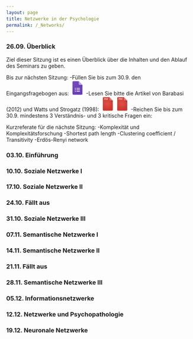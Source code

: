 ```yaml
---
layout: page
title: Netzwerke in der Psychologie
permalink: /_Networks/
---
```


### 26.09. Überblick
Ziel dieser Sitzung ist es einen Überblick über die Inhalten und den Ablauf des Seminars zu geben.

Bis zur nächsten Sitzung: 
-Füllen Sie bis zum 30.9. den Eingangsfragebogen aus: <a href="/q0_networks/" ><img src="/images/GoogleForms.png" alt="GoogleIcon" height="40"/></a>
-Lesen Sie bitte die Artikel von Barabasi (2012) und Watts und Strogatz (1998): 
 <a href="{{site.url}}/_Networks/Literature/Barabasi2012NetworkTakeover.pdf" ><img src="/images/PDFIcon.png" alt="GoogleIcon" height="40" width = "39"/></a><a href="{{site.url}}/_Networks/Literature/WattsStrogatz1998CollectiveDynamicsSmallWorld.pdf" ><img src="/images/PDFIcon.png" alt="GoogleIcon" height="40" width = "39"/></a>
-Reichen Sie bis zum 30.9. mindestens 3 Verständnis- und 3 kritische Fragen ein:

Kurzreferate für die nächste Sitzung:
-Komplexität und Komplexitätsforschung
-Shortest path length
-Clustering coefficient / Transitivity
-Erdös-Renyi network



### 03.10. Einführung




### 10.10. Soziale Netzwerke I

### 17.10. Soziale Netzwerke II

### 24.10. Fällt aus

### 31.10. Soziale Netzwerke III

### 07.11. Semantische Netzwerke I

### 14.11. Semantische Netzwerke II

### 21.11. Fällt aus

### 28.11. Semantische Netzwerke III

### 05.12. Informationsnetzwerke

### 12.12. Netzwerke und Psychopathologie

### 19.12. Neuronale Netzwerke
